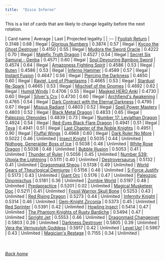 ```yaml
---
title:  "Disco Inferno"
---
```


This is a list of cards that are likely to change legality before the next rotation.

| Card name | Average | Last | Projected legality |
| :-- |
[Foolish Return](https://db.ygoprodeck.com/card/?search=Foolish%20Return) | 0.3148 | 0.68 | Illegal |
[Glorious Numbers](https://db.ygoprodeck.com/card/?search=Glorious%20Numbers) | 0.3874 | 0.57 | Illegal |
[Kycoo the Ghost Destroyer](https://db.ygoprodeck.com/card/?search=Kycoo%20the%20Ghost%20Destroyer) | 0.4150 | 0.55 | Illegal |
[Mudora the Sword Oracle](https://db.ygoprodeck.com/card/?search=Mudora%20the%20Sword%20Oracle) | 0.4222 | 0.70 | Illegal |
[Malefic Truth Dragon](https://db.ygoprodeck.com/card/?search=Malefic%20Truth%20Dragon) | 0.4527 | 0.54 | Illegal |
[Secret Six Samurai - Genba](https://db.ygoprodeck.com/card/?search=Secret%20Six%20Samurai%20-%20Genba) | 0.4571 | 0.60 | Illegal |
[Soul Devouring Bamboo Sword](https://db.ygoprodeck.com/card/?search=Soul%20Devouring%20Bamboo%20Sword) | 0.4574 | 0.64 | Illegal |
[Amazoness Fighting Spirit](https://db.ygoprodeck.com/card/?search=Amazoness%20Fighting%20Spirit) | 0.4586 | 0.53 | Illegal |
[Buten](https://db.ygoprodeck.com/card/?search=Buten) | 0.4586 | 0.53 | Illegal |
[Inferno Hammer](https://db.ygoprodeck.com/card/?search=Inferno%20Hammer) | 0.4589 | 0.57 | Illegal |
[Instant Fusion](https://db.ygoprodeck.com/card/?search=Instant%20Fusion) | 0.4647 | 0.56 | Illegal |
[Piercing the Darkness](https://db.ygoprodeck.com/card/?search=Piercing%20the%20Darkness) | 0.4650 | 0.60 | Illegal |
[Raviel, Lord of Phantasms](https://db.ygoprodeck.com/card/?search=Raviel,%20Lord%20of%20Phantasms) | 0.4665 | 0.53 | Illegal |
[Stardust Re-Spark](https://db.ygoprodeck.com/card/?search=Stardust%20Re-Spark) | 0.4665 | 0.53 | Illegal |
[Mischief of the Gnomes](https://db.ygoprodeck.com/card/?search=Mischief%20of%20the%20Gnomes) | 0.4692 | 0.62 | Illegal |
[Humid Winds](https://db.ygoprodeck.com/card/?search=Humid%20Winds) | 0.4706 | 0.55 | Illegal |
[Masked HERO Anki](https://db.ygoprodeck.com/card/?search=Masked%20HERO%20Anki) | 0.4730 | 0.60 | Illegal |
[Silver's Cry](https://db.ygoprodeck.com/card/?search=Silver's%20Cry) | 0.4730 | 0.60 | Illegal |
[Archfiend's Awakening](https://db.ygoprodeck.com/card/?search=Archfiend's%20Awakening) | 0.4765 | 0.54 | Illegal |
[Dark Contract with the Eternal Darkness](https://db.ygoprodeck.com/card/?search=Dark%20Contract%20with%20the%20Eternal%20Darkness) | 0.4795 | 0.67 | Illegal |
[Missus Radiant](https://db.ygoprodeck.com/card/?search=Missus%20Radiant) | 0.4803 | 0.52 | Illegal |
[Spell Power Mastery](https://db.ygoprodeck.com/card/?search=Spell%20Power%20Mastery) | 0.4803 | 0.52 | Illegal |
[Black Metal Dragon](https://db.ygoprodeck.com/card/?search=Black%20Metal%20Dragon) | 0.4833 | 0.65 | Illegal |
[Paleozoic Olenoides](https://db.ygoprodeck.com/card/?search=Paleozoic%20Olenoides) | 0.4839 | 0.73 | Illegal |
[Number 17: Leviathan Dragon](https://db.ygoprodeck.com/card/?search=Number%2017:%20Leviathan%20Dragon) | 0.4924 | 0.54 | Illegal |
[Red-Eyes Black Flare Dragon](https://db.ygoprodeck.com/card/?search=Red-Eyes%20Black%20Flare%20Dragon) | 0.4941 | 0.51 | Illegal |
[Teva](https://db.ygoprodeck.com/card/?search=Teva) | 0.4941 | 0.51 | Illegal |
[Last Chapter of the Noble Knights](https://db.ygoprodeck.com/card/?search=Last%20Chapter%20of%20the%20Noble%20Knights) | 0.4951 | 0.90 | Illegal |
[Fluffal Wings](https://db.ygoprodeck.com/card/?search=Fluffal%20Wings) | 0.4968 | 0.60 | Illegal |
[Dark Ruler No More](https://db.ygoprodeck.com/card/?search=Dark%20Ruler%20No%20More) | 0.5022 | 0.46 | Unlimited |
[Insect Knight](https://db.ygoprodeck.com/card/?search=Insect%20Knight) | 0.5035 | 0.44 | Unlimited |
[Nidhogg, Generaider Boss of Ice](https://db.ygoprodeck.com/card/?search=Nidhogg,%20Generaider%20Boss%20of%20Ice) | 0.5038 | 0.48 | Unlimited |
[White Rose Dragon](https://db.ygoprodeck.com/card/?search=White%20Rose%20Dragon) | 0.5038 | 0.48 | Unlimited |
[Bubble Illusion](https://db.ygoprodeck.com/card/?search=Bubble%20Illusion) | 0.5053 | 0.41 | Unlimited |
[Thunder of Ruler](https://db.ygoprodeck.com/card/?search=Thunder%20of%20Ruler) | 0.5056 | 0.45 | Unlimited |
[Number S39: Utopia the Lightning](https://db.ygoprodeck.com/card/?search=Number%20S39:%20Utopia%20the%20Lightning) | 0.5111 | 0.40 | Unlimited |
[Destroyersaurus](https://db.ygoprodeck.com/card/?search=Destroyersaurus) | 0.5132 | 0.41 | Unlimited |
[Dragonmaid Sheou](https://db.ygoprodeck.com/card/?search=Dragonmaid%20Sheou) | 0.5138 | 0.49 | Unlimited |
[World Gears of Theurlogical Demiurgy](https://db.ygoprodeck.com/card/?search=World%20Gears%20of%20Theurlogical%20Demiurgy) | 0.5156 | 0.46 | Unlimited |
[S-Force Justify](https://db.ygoprodeck.com/card/?search=S-Force%20Justify) | 0.5173 | 0.43 | Unlimited |
[Giant Orc](https://db.ygoprodeck.com/card/?search=Giant%20Orc) | 0.5176 | 0.47 | Unlimited |
[Paleozoic Dinomischus](https://db.ygoprodeck.com/card/?search=Paleozoic%20Dinomischus) | 0.5181 | 0.36 | Unlimited |
[Zombie World](https://db.ygoprodeck.com/card/?search=Zombie%20World) | 0.5197 | 0.48 | Unlimited |
[Predapractice](https://db.ygoprodeck.com/card/?search=Predapractice) | 0.5201 | 0.02 | Unlimited |
[Magical Musketeer Doc](https://db.ygoprodeck.com/card/?search=Magical%20Musketeer%20Doc) | 0.5211 | 0.41 | Unlimited |
[Fossil Warrior Skull Bone](https://db.ygoprodeck.com/card/?search=Fossil%20Warrior%20Skull%20Bone) | 0.5253 | 0.43 | Unlimited |
[Red Rising Dragon](https://db.ygoprodeck.com/card/?search=Red%20Rising%20Dragon) | 0.5273 | 0.44 | Unlimited |
[Infernity Knight](https://db.ygoprodeck.com/card/?search=Infernity%20Knight) | 0.5314 | 0.46 | Unlimited |
[Gem-Knight Zirconia](https://db.ygoprodeck.com/card/?search=Gem-Knight%20Zirconia) | 0.5373 | 0.45 | Unlimited |
[Red Sprinter](https://db.ygoprodeck.com/card/?search=Red%20Sprinter) | 0.5391 | 0.42 | Unlimited |
[Howling Insect](https://db.ygoprodeck.com/card/?search=Howling%20Insect) | 0.5414 | 0.47 | Unlimited |
[The Phantom Knights of Rusty Bardiche](https://db.ygoprodeck.com/card/?search=The%20Phantom%20Knights%20of%20Rusty%20Bardiche) | 0.5494 | 0.47 | Unlimited |
[Spright Jet](https://db.ygoprodeck.com/card/?search=Spright%20Jet) | 0.5553 | 0.46 | Unlimited |
[Dragonmaid Changeover](https://db.ygoprodeck.com/card/?search=Dragonmaid%20Changeover) | 0.5803 | 0.26 | Unlimited |
[Darkness Destroyer](https://db.ygoprodeck.com/card/?search=Darkness%20Destroyer) | 0.5805 | 0.39 | Unlimited |
[Vera the Vernusylph Goddess](https://db.ygoprodeck.com/card/?search=Vera%20the%20Vernusylph%20Goddess) | 0.5917 | 0.42 | Unlimited |
[Level Up!](https://db.ygoprodeck.com/card/?search=Level%20Up!) | 0.5967 | 0.43 | Unlimited |
[Magician's Restage](https://db.ygoprodeck.com/card/?search=Magician's%20Restage) | 0.7155 | 0.34 | Unlimited |

<br>

###### [Back home](index)